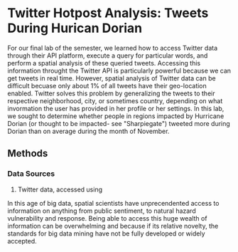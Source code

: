 # Twitter Hotpost Analysis: Tweets During Hurican Dorian 

For our final lab of the semester, we learned how to access Twitter data through their API platform, execute a query for particular words, and perform a spatial analysis of these queried tweets. Accessing this information throught the Twitter API is particularly powerful because we can get tweets in real time. However, spatial analysis of Twitter data can be difficult becuase only about 1% of all tweets have their geo-location enabled. Twitter solves this problem by generalizing the tweets to their respective neighborhood, city, or sometimes country, depending on what invormation the user has provided in her profile or her settings. In this lab, we sought to determine whether people in regions impacted by Hurricane Dorian (or thought to be impacted- see "Sharpiegate") tweeted more during Dorian than on average during the month of November. 

## Methods

### Data Sources

1. Twitter data, accessed using 











In this age of big data, spatial scientists have unprecendented access to information on anything from public sentiment, to natural hazard vulnerability and response. Being able to access this huge wealth of information can be overwhelming and because if its relative novelty, the standards for big data mining have not be fully developed or widely accepted.
